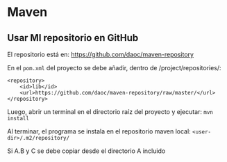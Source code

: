 # Maven
## Usar MI repositorio en GitHub

El repositorio está en: https://github.com/daoc/maven-repository

En el `pom.xml` del proyecto se debe añadir, dentro de /project/repositories/:

```
<repository>
    <id>lib</id>
    <url>https://github.com/daoc/maven-repository/raw/master/</url>
</repository>
```
Luego, abrir un terminal en el directorio raíz del proyecto y ejecutar: `mvn install`

Al terminar, el programa se instala en el repositorio maven local: `<user-dir>/.m2/repository/`

Si 	<groupId>A.B</groupId> y <artifactId>C</artifactId> se debe copiar desde el directorio A incluido
